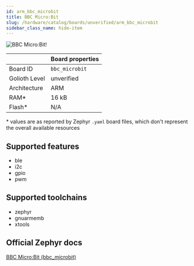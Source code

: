 ```yaml
---
id: arm_bbc_microbit
title: BBC Micro:Bit
slug: /hardware/catalog/boards/unverified/arm_bbc_microbit
sidebar_class_name: hide-item
---
```


[//]: # (This is an auto-generated file, do not edit! Changes to it will be lost upon re-generation)

![BBC Micro:Bit!](/img/boards/arm/bbc_microbit.png "BBC Micro:Bit")

|                | Board properties     |
| -------------  | -------------------- |
| Board ID       | `bbc_microbit` |
| Golioth Level  | unverified       |
| Architecture   | ARM |
| RAM*           | 16 kB |
| Flash*         | N/A |

\* values are as reported by Zephyr `.yaml` board files, which don't represent the overall available resources



## Supported features

* ble
* i2c
* gpio
* pwm

## Supported toolchains

* zephyr
* gnuarmemb
* xtools

## Official Zephyr docs

[BBC Micro:Bit (bbc_microbit)](https://docs.zephyrproject.org/latest/boards/arm/bbc_microbit/doc/index.html)
